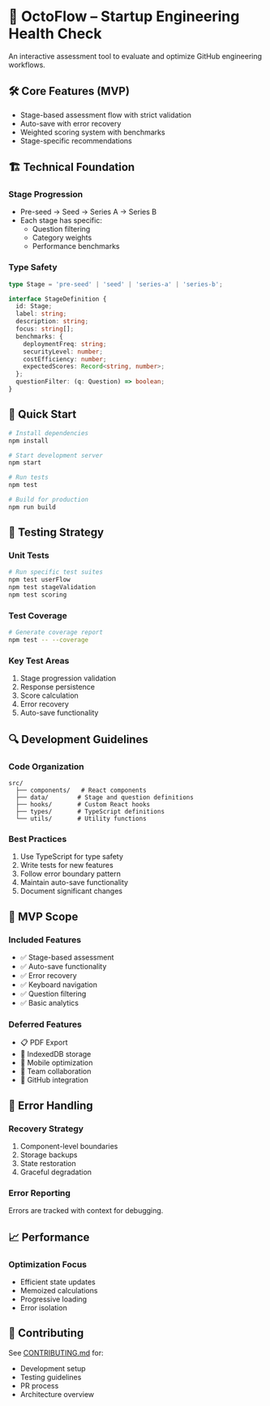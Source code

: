 # 🚀 OctoFlow – Startup Engineering Health Check

An interactive assessment tool to evaluate and optimize GitHub engineering workflows.

## 🛠 Core Features (MVP)

- Stage-based assessment flow with strict validation
- Auto-save with error recovery
- Weighted scoring system with benchmarks
- Stage-specific recommendations

## 🏗 Technical Foundation

### Stage Progression
- Pre-seed → Seed → Series A → Series B
- Each stage has specific:
  - Question filtering
  - Category weights
  - Performance benchmarks

### Type Safety
```typescript
type Stage = 'pre-seed' | 'seed' | 'series-a' | 'series-b';

interface StageDefinition {
  id: Stage;
  label: string;
  description: string;
  focus: string[];
  benchmarks: {
    deploymentFreq: string;
    securityLevel: number;
    costEfficiency: number;
    expectedScores: Record<string, number>;
  };
  questionFilter: (q: Question) => boolean;
}
```

## 🚀 Quick Start

```bash
# Install dependencies
npm install

# Start development server
npm start

# Run tests
npm test

# Build for production
npm run build
```

## 🧪 Testing Strategy

### Unit Tests
```bash
# Run specific test suites
npm test userFlow
npm test stageValidation
npm test scoring
```

### Test Coverage
```bash
# Generate coverage report
npm test -- --coverage
```

### Key Test Areas
1. Stage progression validation
2. Response persistence
3. Score calculation
4. Error recovery
5. Auto-save functionality

## 🔍 Development Guidelines

### Code Organization
```
src/
  ├── components/   # React components
  ├── data/        # Stage and question definitions
  ├── hooks/       # Custom React hooks
  ├── types/       # TypeScript definitions
  └── utils/       # Utility functions
```

### Best Practices
1. Use TypeScript for type safety
2. Write tests for new features
3. Follow error boundary pattern
4. Maintain auto-save functionality
5. Document significant changes

## 🎯 MVP Scope

### Included Features
- ✅ Stage-based assessment
- ✅ Auto-save functionality
- ✅ Error recovery
- ✅ Keyboard navigation
- ✅ Question filtering
- ✅ Basic analytics

### Deferred Features
- 📋 PDF Export
- 💾 IndexedDB storage
- 📱 Mobile optimization
- 👥 Team collaboration
- 🔄 GitHub integration

## 🐛 Error Handling

### Recovery Strategy
1. Component-level boundaries
2. Storage backups
3. State restoration
4. Graceful degradation

### Error Reporting
Errors are tracked with context for debugging.

## 📈 Performance

### Optimization Focus
- Efficient state updates
- Memoized calculations
- Progressive loading
- Error isolation

## 🤝 Contributing

See [CONTRIBUTING.md](./CONTRIBUTING.md) for:
- Development setup
- Testing guidelines
- PR process
- Architecture overview
